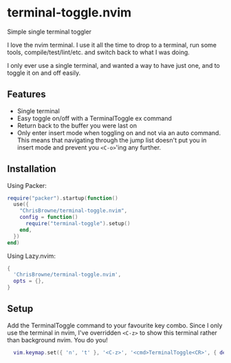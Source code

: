 # terminal-toggle.nvim
Simple single terminal toggler

I love the nvim terminal. I use it all the time to drop to a terminal, run some tools, compile/test/lint/etc. and switch back to what I was doing.

I only ever use a single terminal, and wanted a way to have just one, and to toggle it on and off easily.

## Features

- Single terminal
- Easy toggle on/off with a TerminalToggle ex command
- Return back to the buffer you were last on
- Only enter insert mode when toggling on and not via an auto command. This means that navigating through the jump list doesn't put you in insert mode and prevent you `<C-o>`'ing any further.

## Installation

Using Packer:

```lua
require("packer").startup(function()
  use({
    "ChrisBrowne/terminal-toggle.nvim",
    config = function()
      require("terminal-toggle").setup()
    end,
  })
end)
```
Using Lazy.nvim:

```lua
{
  'ChrisBrowne/terminal-toggle.nvim',
  opts = {},
}
```

## Setup
Add the TerminalToggle command to your favourite key combo. Since I only use the terminal in nvim, I've overridden `<C-z>` to show this terminal rather than background nvim. You do you!

```lua
  vim.keymap.set({ 'n', 't' }, '<C-z>', '<cmd>TerminalToggle<CR>', { desc = 'Terminal toggle' })
```
